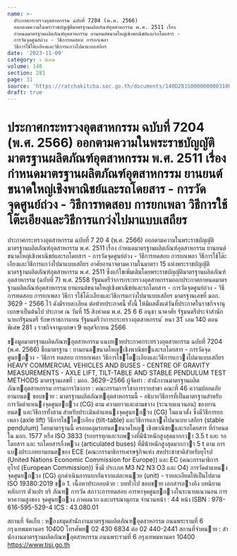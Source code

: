 ```yaml
---
name: >-
  ประกาศกระทรวงอุตสาหกรรม ฉบับที่ 7204 (พ.ศ. 2566)
  ออกตามความในพระราชบัญญัติมาตรฐานผลิตภัณฑ์อุตสาหกรรม พ.ศ. 2511 เรื่อง
  กำหนดมาตรฐานผลิตภัณฑ์อุตสาหกรรม ยานยนต์ขนาดใหญ่เชิงพาณิชย์และรถโดยสาร -
  การวัดจุดศูนย์ถ่วง - วิธีการทดสอบ การยกเพลา
  วิธีการใช้โต๊ะเอียงและวิธีการแกว่งไปมาแบบเสถียร
date: '2023-11-09'
category: ง พิเศษ
volume: 140
section: 281
page: 31
source: 'https://ratchakitcha.soc.go.th/documents/140D281S0000000003100.pdf'
draft: true
---
```


# ประกาศกระทรวงอุตสาหกรรม ฉบับที่ 7204 (พ.ศ. 2566) ออกตามความในพระราชบัญญัติมาตรฐานผลิตภัณฑ์อุตสาหกรรม พ.ศ. 2511 เรื่อง กำหนดมาตรฐานผลิตภัณฑ์อุตสาหกรรม ยานยนต์ขนาดใหญ่เชิงพาณิชย์และรถโดยสาร - การวัดจุดศูนย์ถ่วง - วิธีการทดสอบ การยกเพลา วิธีการใช้โต๊ะเอียงและวิธีการแกว่งไปมาแบบเสถียร

ประกาศกระทรวงอุตสาหกรรม ฉบับที่ 7 20 4 (พ.ศ. 2566) ออกตามความในพระราชบัญญัติมาตรฐานผลิตภัณฑ์อุตสาหกรรม พ.ศ. 2511 เรื่อง กำหนดมาตรฐานผลิตภัณฑ์อุตสาหกรรม ยานยนต์ขนาดใหญ่เชิงพาณิชย์และรถโดยสาร - การวัดจุดศูนย์ถ่วง - วิธีการทดสอบ การยกเพลา วิธีการใช้โต๊ะเอียงและวิธีการแกว่งไปมาแบบเสถียร อาศัยอานาจตามความในมาตรา 15 แห่งพระราชบัญญัติมาตรฐานผลิตภัณฑ์อุตสาหกรรม พ.ศ. 2511 ซึ่งแก้ไขเพิ่มเติมโดยพระราชบัญญัติมาตรฐานผลิตภัณฑ์อุตสาหกรรม (ฉบับที่ 7) พ.ศ. 2558 รัฐมนตรีว่าการกระทรวงอุตสาหกรรมออกประกาศกาหนดมาตรฐานผลิตภัณฑ์อุตสาหกรรม ยานยนต์ขนาดใหญ่เชิงพาณิชย์และรถโดยสาร - การวัดจุดศูนย์ถ่วง - วิธีการทดสอบ การยกเพลา วิธีกา รใช้โต๊ะเอียงและวิธีการแกว่งไปมาแบบเสถียร มาตรฐานเลขที่ มอก. 3629 - 2566 ไว้ ดังมีรายละเอียด ต่อท้ายประกาศนี้ ทั้งนี้ ให้มีผลตั้งแต่วันที่ประกาศในราชกิจจานุเบกษาเป็นต้นไป ประกาศ ณ วันที่ 15 สิงหำคม พ.ศ. 25 6 6 อนุชา นาคาศัย รัฐมนตรีประจำสำนักนายกรัฐมนตรี รักษาราชการแทน รัฐมนตรีว่าการกระทรวงอุตสาหกรรม ้ หนา 31 ่ เลม 140 ตอนพิเศษ 281 ง ราชกิจจานุเบกษา 9 พฤศจิกายน 2566

ขอมูลมาตรฐานผลิตภัณฑอุตสาหกรรม แนบทายประกาศกระทรวงอุตสาหกรรม ฉบับที่ 7204 (พ.ศ. 2566) ชื่อมาตรฐาน : ยานยนตขนาดใหญเชิงพาณิชยและรถโดยสาร - การวัดจุดศูนยถวง - วิธีการ ทดสอบ การยกเพลา วิธีการใชโตะเอียงและวิธีการแกวงไปมาแบบเสถียร HEAVY COMMERCIAL VEHICLES AND BUSES - CENTRE OF GRAVITY MEASUREMENTS - AXLE LIFT, TILT-TABLE AND STABLE PENDULUM TEST METHODS มาตรฐานเลขที่ : มอก. 3629−2566 ผู้จัดทํา : สํานักงานมาตรฐานผลิตภัณฑอุตสาหกรรม กรรมการวิชาการ : คณะกรรมการวิชาการรายสาขา คณะที่ 46 ความปลอดภัยยานยนต ขอบขาย : มาตรฐานผลิตภัณฑอุตสาหกรรมนี้ - อธิบายวิธีการที่เป็นมาตรฐานสําหรับการวัดตําแหนงจุดศูนยถวง (CG) ตาม ความยาวและตามขวาง (ระนาบแนวนอน) ของยานยนต และวิธีการทั้งสาม สําหรับประเมินตําแหนงจุดศูนยถวง (CG) ในแนวตั้ง ซึ่งมีวิธีการยกเพลา (axle lift) วิธีการใชโตะเอียง (tilt-table) และวิธีการแกวงไปมาแบบ เสถียร (stable pendulum) โดยมาตรฐานนี้ ครอบคลุมรถยนตขนาดใหญ เชิงพาณิชยและรถโดยสาร ที่กําหนดใน มอก. 1577 หรือ ISO 3833 (รถบรรทุกและรถพวงที่มีน้ําหนักสูงสุดมากกวา 3.5 t และ รถโดยสาร และ รถโดยสารกึ่งพวง (articulated buses) ที่มีน้ําหนักสูงสุดมากกวา 5 t ตาม การแบงประเภทยานยนตของ ECE (คณะกรรมาธิการเศรษฐกิจแห่ง สหประชาชาติสําหรับยุโรป (United Nations Economic Commission for Europe)) และ EC (คณะกรรมาธิการยุโรป (European Commission)) ซึ่งมี ประเภท M3 N2 N3 O3 และ O4) การวัดตําแหนง จุดศูนยถวง (CG) ถูกดําเนินการแยกกันจากแต่ละหนวย (unit) - รายละเอียดให้เป็นไปตาม ISO 19380:2019 ขอ 1. เนื้อหาประกอบด้วย : บททั่วไป ขอบขาย เอกสารอางอิง บทนิยาม หลักการ ตัวแปร บริ ภัณฑ การวัด สภาวะการทดสอบ การหาจุดศูนยถวงในระนาบแนวนอน การหาความสูงของ จุดศูนยถวง ภาคผนวก และบรรณานุกรม จํานวนหน้า : 44 หน้า ISBN : 978-616-595-529-4 ICS : 43.080.01

สถานที่ จัดเก็บ : หองสมุดสํานักงานมาตรฐานผลิตภัณฑอุตสาหกรรม ถนนพระรามที่ 6 กรุงเทพมหานคร 10400 โทรศัพท 02 430 6834 ต่อ 02 440-2441 สถานที่จําหนาย : สํานักงานมาตรฐานผลิตภัณฑอุตสาหกรรม ถนนพระรามที่ 6 กรุงเทพมหานคร 10400 https://www.tisi.go.th
